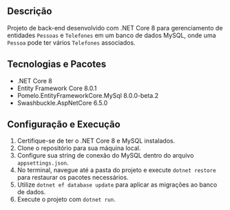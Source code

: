 

## Descrição
Projeto de back-end desenvolvido com .NET Core 8 para gerenciamento de entidades `Pessoas` e `Telefones` em um banco de dados MySQL, onde uma `Pessoa` pode ter vários `Telefones` associados.

## Tecnologias e Pacotes
- .NET Core 8
- Entity Framework Core 8.0.1
- Pomelo.EntityFrameworkCore.MySql 8.0.0-beta.2
- Swashbuckle.AspNetCore 6.5.0

## Configuração e Execução
1. Certifique-se de ter o .NET Core 8 e MySQL instalados.
2. Clone o repositório para sua máquina local.
3. Configure sua string de conexão do MySQL dentro do arquivo `appsettings.json`.
4. No terminal, navegue até a pasta do projeto e execute `dotnet restore` para restaurar os pacotes necessários.
5. Utilize `dotnet ef database update` para aplicar as migrações ao banco de dados.
6. Execute o projeto com `dotnet run`.
